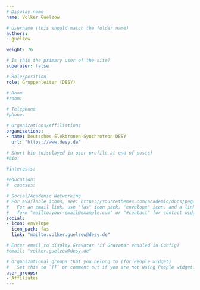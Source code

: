 ```yaml
---
# Display name
name: Volker Guelzow

# Username (this should match the folder name)
authors:
- guelzow

weight: 76

# Is this the primary user of the site?
superuser: false

# Role/position
role: Gruppenleiter (DESY)

# Room
#room:

# Telephone
#phone:

# Organizations/Affiliations
organizations:
- name: Deutsches Elektronen-Synchrotron DESY
  url: "https://www.desy.de"

# Short bio (displayed in user profile at end of posts)
#bio:

#interests:

#education:
#  courses:

# Social/Academic Networking
# For available icons, see: https://sourcethemes.com/academic/docs/page-builder/#icons
#   For an email link, use "fas" icon pack, "envelope" icon, and a link in the
#   form "mailto:your-email@example.com" or "#contact" for contact widget.
social:
- icon: envelope
  icon_pack: fas
  link: "mailto:volker.guelzow@desy.de"

# Enter email to display Gravatar (if Gravatar enabled in Config)
#email: "volker.guelzow@desy.de"

# Organizational groups that you belong to (for People widget)
#   Set this to `[]` or comment out if you are not using People widget.
user_groups:
- Affiliates
---
```

